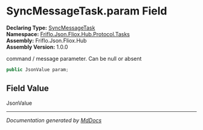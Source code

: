 ﻿<!--  
  <auto-generated>   
    The contents of this file were generated by a tool.  
    Changes to this file may be list if the file is regenerated  
  </auto-generated>   
-->

# SyncMessageTask.param Field

**Declaring Type:** [SyncMessageTask](../index.md)  
**Namespace:** [Friflo.Json.Fliox.Hub.Protocol.Tasks](../../index.md)  
**Assembly:** Friflo.Json.Fliox.Hub  
**Assembly Version:** 1.0.0

command \/ message parameter. Can be null or absent

```csharp
public JsonValue param;
```

## Field Value

JsonValue

___

*Documentation generated by [MdDocs](https://github.com/ap0llo/mddocs)*
